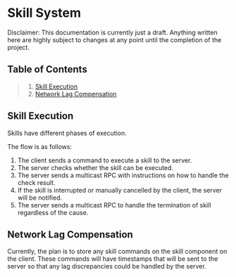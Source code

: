 # Skill System

Disclaimer: This documentation is currently just a draft.
Anything written here are highly subject to changes at any point until the completion of the project.

## Table of Contents
> 1. [Skill Execution](#skill-execution)
> 2. [Network Lag Compensation](#network-lag-compensation)

<a name="intro"></a>
## Skill Execution
Skills have different phases of execution.

The flow is as follows:
1. The client sends a command to execute a skill to the server.
2. The server checks whether the skill can be executed.
3. The server sends a multicast RPC with instructions on how to handle the check result.
4. If the skill is interrupted or manually cancelled by the client, the server will be notified.
5. The server sends a multicast RPC to handle the termination of skill regardless of the cause.

## Network Lag Compensation
Currently, the plan is to store any skill commands on the skill component on the client.
These commands will have timestamps that will be sent to the server so that
any lag discrepancies could be handled by the server.